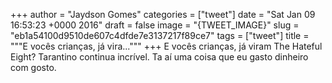 
+++
author = "Jaydson Gomes"
categories = ["tweet"]
date = "Sat Jan 09 16:53:23 +0000 2016"
draft = false
image = "{TWEET_IMAGE}"
slug = "eb1a54100d9510de607c4dfde7e3137217f89ce7"
tags = ["tweet"]
title = """E vocês crianças, já vira..."""
+++
E vocês crianças, já viram The Hateful Eight? Tarantino continua incrível. Ta aí uma coisa que eu gasto dinheiro com gosto.

